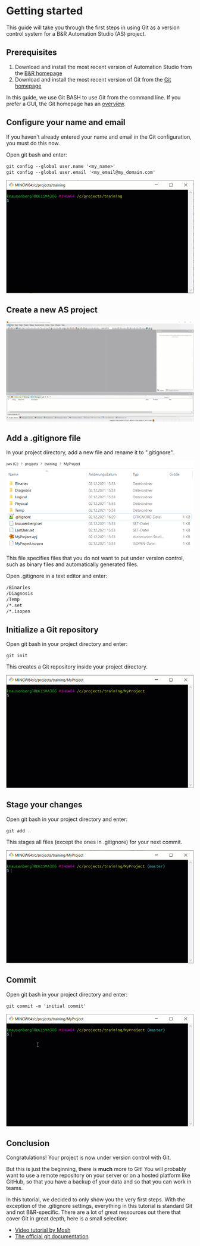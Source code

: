 # Getting started

This guide will take you through the first steps in using Git as a version control system for a B&R Automation Studio (AS) project.

## Prerequisites

1. Download and install the most recent version of Automation Studio from the [B&R homepage](https://www.br-automation.com/)
2. Download and install the most recent version of Git from the [Git homepage](https://git-scm.com/)

In this guide, we use Git BASH to use Git from the command line. If you prefer a GUI, the Git homepage has an [overview](https://git-scm.com/download/gui/windows).

## Configure your name and email

If you haven't already entered your name and email in the Git configuration, you must do this now.

Open git bash and enter:

    git config --global user.name '<my_name>'
    git config --global user.email '<my_email@my_domain.com'

![Git config](img/git_config.gif)

## Create a new AS project

![New AS project](img/as_new_project.gif)

## Add a .gitignore file

In your project directory, add a new file and rename it to ".gitignore".

![gitignore](img/.gitignore.png)

This file specifies files that you do not want to put under version control, such as binary files and automatically generated files.

Open .gitignore in a text editor and enter:

    /Binaries
    /Diagnosis
    /Temp
    /*.set
    /*.isopen

## Initialize a Git repository

Open git bash in your project directory and enter:

    git init

This creates a Git repository inside your project directory.

![git init](img/git_init.gif)

## Stage your changes

Open git bash in your project directory and enter:

    git add .

This stages all files (except the ones in .gitignore) for your next commit.

![git add](img/git_add.gif)

## Commit

Open git bash in your project directory and enter:

    git commit -m 'initial commit'

![git commit](img/git_commit.gif)

## Conclusion

Congratulations! Your project is now under version control with Git.

But this is just the beginning, there is **much** more to Git! You will probably want to use a remote repository on your server or on a hosted platform like GitHub, so that you have a backup of your data and so that you can work in teams.

In this tutorial, we decided to only show you the very first steps. With the exception of the .gitignore settings, everything in this tutorial is standard Git and not B&R-specific. There are a lot of great ressources out there that cover Git in great depth, here is a small selection:

- [Video tutorial by Mosh](https://www.youtube.com/watch?v=8JJ101D3knE&t=190s)
- [The official git documentation](https://git-scm.com/doc)
